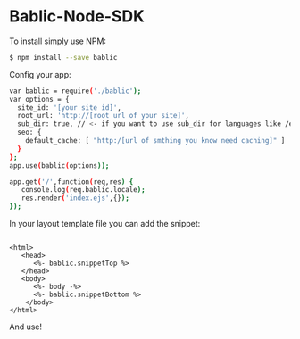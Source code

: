 # Bablic-Node-SDK

To install simply use NPM:
```sh
$ npm install --save bablic
```

Config your app:
```sh
var bablic = require('./bablic');
var options = {
  site_id: '[your site id]',
  root_url: 'http://[root url of your site]',
  sub_dir: true, // <- if you want to use sub_dir for languages like /es /fr
  seo: {
    default_cache: [ "http:/[url of smthing you know need caching]" ]
  }
};
app.use(bablic(options));

app.get('/',function(req,res) { 
   console.log(req.bablic.locale);
   res.render('index.ejs',{});
});

```

In your layout template file you can add the snippet:

```

<html>
   <head>
      <%- bablic.snippetTop %>
   </head>
   <body>
      <%- body -%>
      <%- bablic.snippetBottom %>
    </body>
</html>

```
And use!

